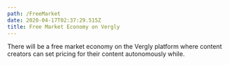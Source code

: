 ```yaml
---
path: /FreeMarket
date: 2020-04-17T02:37:29.515Z
title: Free Market Economy on Vergly
---
```

There will be a free market economy on the Vergly platform where content creators can set pricing for their content autonomously while.